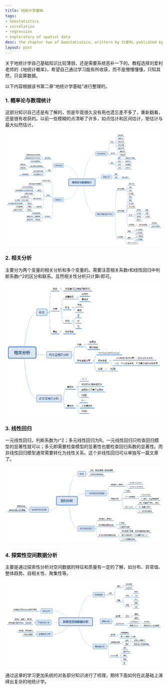```yaml
---
title: 地统计学基础
tags:
- Geostatistics
- correlation 
- regression
- exploratory of spatial data
desc: the chaptor two of Geostatistics, writtern by 刘爱利，published by 科学出版社
layout: post
---
```


关于地统计学自己基础知识比较薄弱，还是需要系统恶补一下的。教程选择刘爱利老师的《地统计概率》，希望自己通过学习能有所收获，而不是懵懵懂懂，只知其然，只会算数据。

以下内容根据该书第二章“地统计学基础”进行整理的。

### 1. 概率论与数理统计
这部分知识自己还是有了解的，但是毕竟很久没有用也遗忘差不多了，重新翻看，还是很有收获的。以前一些模糊的点清晰了许多，如点估计和区间估计，矩估计与最大似然估计。

![概率论与梳理统计](images/2019-11-11-地统计学基础/概率论与数理统计.png)

### 2. 相关分析
主要分为两个变量的相关分析和多个变量的。需要注意相关系数r和线性回归中判断系数r^2的区分和联系。显然相关性分析只计算r即可。

![相关分析](images/2019-11-11-地统计学基础/相关分析.png)

### 3. 线性回归
一元线性回归，判断系数为r^2；多元线性回归为R。一元线性回归只检查回归模型的显著性就可以；多元即需要检查模型的显著性也要检查回归系数的显著性。而非线性回归模型通常需要转化为线性关系。这个非线性回归可以单独写一篇文章了。

![回归分析](images/2019-11-11-地统计学基础/回归分析.png)

### 4. 探索性空间数据分析
主要是通过探索性分析对空间数据的特征和质量有一定的了解，如分布、异常值、整体趋势、自相关性、聚集性等。

![探索性空间数据分析](images/2019-11-11-地统计学基础/探索性空间数据分析.png)

通过这章的学习更加系统的对各部分知识进行了梳理，期待下面如何在此基础上演绎出复杂的地统计学。